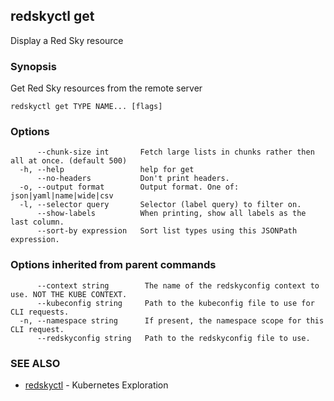 ## redskyctl get

Display a Red Sky resource

### Synopsis

Get Red Sky resources from the remote server

```
redskyctl get TYPE NAME... [flags]
```

### Options

```
      --chunk-size int       Fetch large lists in chunks rather then all at once. (default 500)
  -h, --help                 help for get
      --no-headers           Don't print headers.
  -o, --output format        Output format. One of: json|yaml|name|wide|csv
  -l, --selector query       Selector (label query) to filter on.
      --show-labels          When printing, show all labels as the last column.
      --sort-by expression   Sort list types using this JSONPath expression.
```

### Options inherited from parent commands

```
      --context string        The name of the redskyconfig context to use. NOT THE KUBE CONTEXT.
      --kubeconfig string     Path to the kubeconfig file to use for CLI requests.
  -n, --namespace string      If present, the namespace scope for this CLI request.
      --redskyconfig string   Path to the redskyconfig file to use.
```

### SEE ALSO

* [redskyctl](redskyctl.md)	 - Kubernetes Exploration

